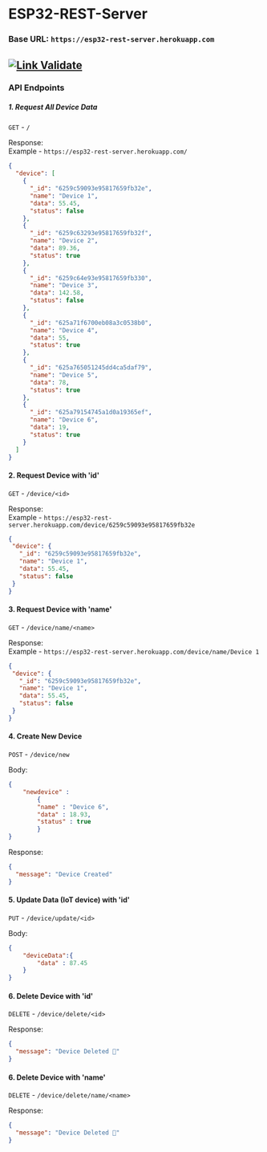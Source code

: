 # ESP32-REST-Server

### Base URL: `https://esp32-rest-server.herokuapp.com`

[![Link Validate](https://github.com/hippyaki/ESP32-Rest-Server/actions/workflows/main.yml/badge.svg?branch=master&event=deployment)](https://github.com/hippyaki/ESP32-Rest-Server/actions/workflows/main.yml)
------------------------------------------------------------------------------------------------------------------

### API Endpoints

##### 1. Request All Device Data

`GET` - `/`

Response: <br>
Example - `https://esp32-rest-server.herokuapp.com/`

```json
{
  "device": [
    {
      "_id": "6259c59093e95817659fb32e",
      "name": "Device 1",
      "data": 55.45,
      "status": false
    },
    {
      "_id": "6259c63293e95817659fb32f",
      "name": "Device 2",
      "data": 89.36,
      "status": true
    },
    {
      "_id": "6259c64e93e95817659fb330",
      "name": "Device 3",
      "data": 142.58,
      "status": false
    },
    {
      "_id": "625a71f6700eb08a3c0538b0",
      "name": "Device 4",
      "data": 55,
      "status": true
    },
    {
      "_id": "625a765051245dd4ca5daf79",
      "name": "Device 5",
      "data": 78,
      "status": true
    },
    {
      "_id": "625a79154745a1d0a19365ef",
      "name": "Device 6",
      "data": 19,
      "status": true
    }
  ]
}
```

#### 2. Request Device with 'id'

`GET` - ``/device/<id>``

Response: <br>
Example - `https://esp32-rest-server.herokuapp.com/device/6259c59093e95817659fb32e`
           

 ```json
{
  "device": {
    "_id": "6259c59093e95817659fb32e",
    "name": "Device 1",
    "data": 55.45,
    "status": false
  }
}
 ```
 
 #### 3. Request Device with 'name'

`GET` - ``/device/name/<name>``

Response: <br>
Example - `https://esp32-rest-server.herokuapp.com/device/name/Device 1`

 ```json
{
  "device": {
    "_id": "6259c59093e95817659fb32e",
    "name": "Device 1",
    "data": 55.45,
    "status": false
  }
}
 ```

#### 4. Create New Device

`POST` - `/device/new`

Body:
```json
{
    "newdevice" : 
        {
        "name" : "Device 6",
        "data" : 18.93,
        "status" : true
        }
}
```
Response:
```json
{
  "message": "Device Created"
}
```

#### 5. Update Data (IoT device) with 'id'

`PUT` - `/device/update/<id>`

Body:
```json
{
    "deviceData":{
        "data" : 87.45
    }
}
```

#### 6. Delete Device with 'id'

`DELETE` - `/device/delete/<id>`

Response:
```json
{
  "message": "Device Deleted 🔪"
}
```

#### 6. Delete Device with 'name'

`DELETE` - `/device/delete/name/<name>`

Response:
```json
{
  "message": "Device Deleted 🔪"
}
```

